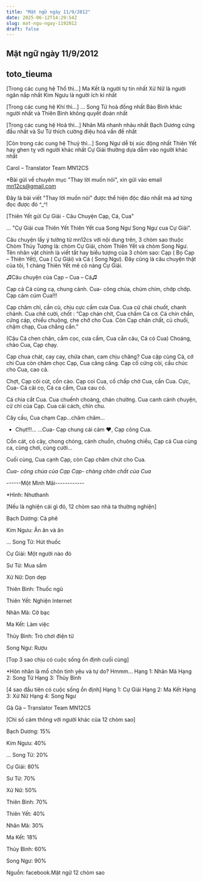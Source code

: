```yaml
---
title: "Mật ngữ ngày 11/9/2012"
date: 2025-06-12T14:29:54Z
slug: mat-ngu-ngay-1192012
draft: false
---
```


## Mật ngữ ngày 11/9/2012

## toto_tieuma

[Trong các cung hệ Thổ thì...]
Ma Kết là người tự tin nhất
Xử Nữ là người ngăn nắp nhất
Kim Ngưu là người ích kỉ nhất
 
[Trong các cung hệ Khí thì...]
...
Song Tử hoà đồng nhất
Bảo Bình khác người nhất
và Thiên Bình không quyết đoán nhất
 
[Trong các cung hệ Hoả thì...]
Nhân Mã nhanh nhảu nhất
Bạch Dương cứng đầu nhất
và Sư Tử thích cường điệu hoá vấn đề nhất
 
[Còn trong các cung hệ Thuỷ thì...]
Song Ngư dễ bị xúc động nhất
Thiên Yết hay ghen tỵ với người khác nhất
Cự Giải thường dựa dẫm vào người khác nhất
 
Carol – Translator Team MN12CS
 
 
*Bài gửi về chuyên mục "Thay lời muốn nói", xin gửi vào email mn12cs@gmail.com

Đây là bài viết "Thay lời muốn nói" được thể hiện độc đáo nhất mà ad từng đọc được đó ^_^!
 
[Thiên Yết gửi Cự Giải - Câu Chuyện Cạp, Cá, Cua"
 
...
"Cự Giải cua Thiên Yết
Thiên Yết cua Song Ngư
Song Ngư cua Cự Giải".
 
Câu chuyện lấy ý tưởng từ mn12cs với nội dung trên, 3 chòm sao thuộc Chòm Thủy Tượng là: chòm Cự Giải, chòm Thiên Yết và chòm Song Ngư. Tên nhân vật chính là viết tắt hay biểu tượng của 3 chòm sao: Cạp ( Bọ Cạp – Thiên Yết), Cua ( Cự Giải) và Cá ( Song Ngư). Đây cũng là câu chuyện thật của tôi, 1 chàng Thiên Yết mê cô nàng Cự Giải.
 
♫Câu chuyện của Cạp – Cua – Cá♫
 
Cạp cả Cá cùng cạ, chung cảnh.
Cua- công chúa, chúm chím, chớp chớp.
Cạp cảm cúm Cua!!!
 
Cạp chăm chỉ, cần cù, chịu cực cầm cưa Cua.
Cua cứ chải chuốt, chanh chảnh.
Cua chê cười, chốt : “Cạp chán chít, Cua chấm Cá cơ.
Cá chín chắn, cứng cáp, chiều chuộng, che chở cho Cua.
Còn Cạp chân chất, củ chuối, chậm chạp, Cua chẳng cần.”
 
(Cậu Cá chen chân, cắm cọc, cưa cẩm, Cua cắn câu, Cá có Cua)
Choáng, chào Cua, Cạp chạy.
 
Cạp chua chát, cay cay, chứa chan, cam chịu chăng?
Cua cặp cùng Cá, cớ chi Cua còn châm chọc Cạp, Cua câng câng.
Cạp cố cứng cỏi, cầu chúc cho Cua, cao cả.
 
Chợt, Cạp côi cút, cồn cào.
Cạp coi Cua, cố chấp chờ Cua, cần Cua.
Cực, Cua- Cá cãi cọ, Cá ca cẩm, Cua cau có.
 
Cá chia cắt Cua.
Cua chuếnh choáng, chán chường.
Cua canh cánh chuyện, cử chỉ của Cạp.
Cua cải cách, chỉn chu.
 
Cây cầu, Cua chạm Cạp…chăm chăm…
- Chụt!!!...
…Cua- Cạp chung cái cảm ♥, Cạp cõng Cua.
 
Cồn cát, cỏ cây, chong chóng, cánh chuồn, chuông chiều, Cạp cả Cua cùng ca, cùng chơi, cùng cười…
 
Cuối cùng, Cua cạnh Cạp, còn Cạp chăm chút cho Cua.
 
*Cua- công chúa của Cạp*
*Cạp- chàng chân chất của Cua*
 
------Một Mình Mãi------------
 
*Hình: Nhuthanh
 
 
[Nếu là nghiện cái gì đó, 12 chòm sao nhà ta thường nghiện]
 

Bạch Dương: Cà phê
 
Kim Ngưu: Ăn ăn và ăn
 
...
Song Tử: Hút thuốc
 
Cự Giải: Một người nào đó
 
Sư Tử: Mua sắm
 
Xử Nữ: Dọn dẹp
 
Thiên Bình: Thuốc ngủ
 
Thiên Yết: Nghiện Internet
 
Nhân Mã: Cờ bạc
 
Ma Kết: Làm việc
 
Thủy Bình: Trò chơi điện tử
 
Song Ngư: Rượu
 
 
[Top 3 sao chịu có cuộc sống ổn định cuối cùng]
 

*Hôn nhân là mồ chôn tình yêu và tự do? Hmmm…
Hạng 1: Nhân Mã
Hạng 2: Song Tử
Hạng 3: Thủy Bình
 
 
[4 sao đầu tiên có cuộc sống ổn định]
Hạng 1: Cự Giải
Hạng 2: Ma Kết
Hạng 3: Xử Nữ
Hạng 4: Song Ngư
 
Gà Gà – Translator Team MN12CS
 
 
[Chỉ số cảm thông với người khác của 12 chòm sao]
 

Bạch Dương: 15%
 
 
Kim Ngưu: 40%
 
...
Song Tử: 20%
 
Cự Giải: 80%
 
Sư Tử: 70%
 
Xử Nữ: 50%
 
Thiên Bình: 70%
 
Thiên Yết: 40%
 
Nhân Mã: 30%
 
Ma Kết: 18%
 
Thủy Bình: 60%
 
Song Ngư: 90%
 
 
Nguồn: facebook.Mật ngữ 12 chòm sao